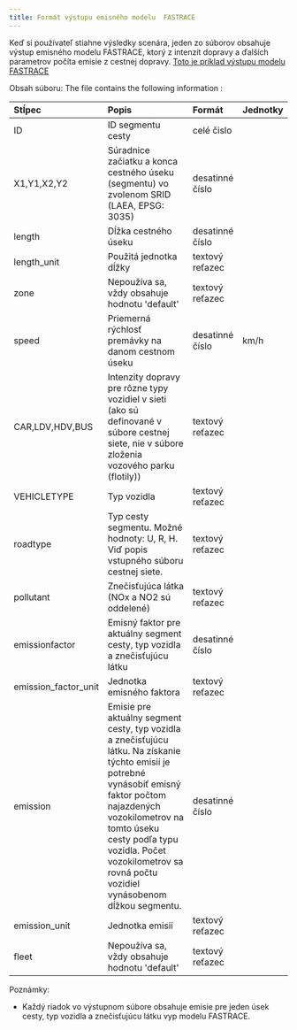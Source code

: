 ```yaml
---
title: Formát výstupu emisného modelu  FASTRACE 
---
```




Keď si používateľ stiahne výsledky scenára, jeden zo súborov   obsahuje výstup  emisného modelu FASTRACE, ktorý z intenzít dopravy a ďalších parametrov počíta emisie z cestnej dopravy. <a href="https://atmoplan.shmu.sk/docs/assets/files/fastrace-bc5fe6811225a90f64de7d7791d41166.txt"> Toto je príklad výstupu modelu FASTRACE</a> <!--(./files/fastrace.txt)-->


Obsah súboru:
The file contains the following information :

| Stĺpec              | Popis                                                                                                                                                                                                                                                                                                                                          | Formát | Jednotky |
| :------------------- | :----------------------------------------------------------------------------------------------------------------------------------------------------------------------------------------------------------------------------------------------------------------------------------------------------------------------------------------------------- | :----- | :--- |
| ID                   |ID segmentu cesty                                                                                                                                                                                                                                                                                                                               | celé čislo   |      |
| X1,Y1,X2,Y2          | Súradnice začiatku a konca cestného úseku (segmentu) vo zvolenom  SRID (LAEA, EPSG: 3035)                                                                                                                                                                                                                                                                   | desatinné číslo|      |
| length               | Dĺžka cestného úseku                                                                                                                                                                                                                                                                                                                      | desatinné číslo |      |
| length_unit          | Použitá jednotka dĺžky                                                                                                                                                                                                                                                                                                                          | textový reťazec|      |
| zone                 | Nepoužíva sa, vždy obsahuje hodnotu 'default'                                                                                                                                                                                                                                                                                            | textový reťazec |      |
| speed                | Priemerná rýchlosť premávky na danom cestnom úseku                                                                                                                                                                                                                                                    | desatinné číslo|  km/h |
| CAR,LDV,HDV,BUS      | Intenzity dopravy pre rôzne typy vozidiel v sieti (ako sú definované v súbore cestnej siete, nie v súbore zloženia vozového parku (flotily))                                                                                                                                                                                                                   | textový reťazec |      |
| VEHICLETYPE          | Typ vozidla                                                                                                                                                                                                                                                                                                      | textový reťazec |      |
| roadtype             | Typ cesty segmentu. Možné hodnoty: U, R, H. Viď popis vstupného súboru cestnej siete.                                                                                                                                                                                                                                                 | textový reťazec |      |
| pollutant            | Znečisťujúca látka (NOx a NO2 sú oddelené)                                                                                                                                                                                                                                                                               |textový reťazec|      |
| emissionfactor       |Emisný faktor pre aktuálny segment cesty, typ vozidla a znečisťujúcu látku                                                                                                                                                                                                                                                                           | desatinné číslo  |      |
| emission_factor_unit | Jednotka emisného faktora                                                                                                                                                                                                                                                                                                                      | textový reťazec |      |
| emission             | Emisie pre aktuálny segment cesty, typ vozidla a znečisťujúcu látku. Na získanie týchto emisií je potrebné vynásobiť emisný faktor počtom najazdených vozokilometrov na tomto úseku cesty podľa  typu vozidla. Počet vozokilometrov sa rovná počtu vozidiel vynásobenom dĺžkou segmentu.| desatinné číslo|  |      |
| emission_unit        | Jednotka emisií                                                                                                                                                                                                                                                                                                                              | textový reťazec |      |
| fleet                | Nepoužíva sa, vždy obsahuje hodnotu 'default'                                                                                                                                                                                                                                                                                            | textový reťazec |      |

Poznámky:

- Každý riadok vo výstupnom súbore obsahuje  emisie pre jeden úsek cesty, typ vozidla a znečisťujúcu látku vyp modelu FASTRACE.

